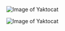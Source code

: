 ![Image of Yaktocat](https://octodex.github.com/images/yaktocat.png)


![Image of Yaktocat](https://octodex.github.com/images/yaktocat.png)
